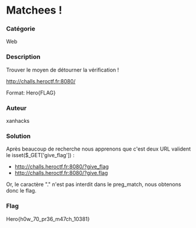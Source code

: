 # Matchees !

### Catégorie

Web

### Description

Trouver le moyen de détourner la vérification !

http://challs.heroctf.fr:8080/

Format: Hero{FLAG}

### Auteur

xanhacks

### Solution

Après beaucoup de recherche nous apprenons que c'est deux URL valident le isset($_GET['give_flag']) :

- http://challs.heroctf.fr:8080/?give_flag
- http://challs.heroctf.fr:8080/?give.flag

Or, le caractère "." n'est pas interdit dans le preg_match, nous obtenons donc le flag.

### Flag

Hero{h0w_70_pr36_m47ch_10381}